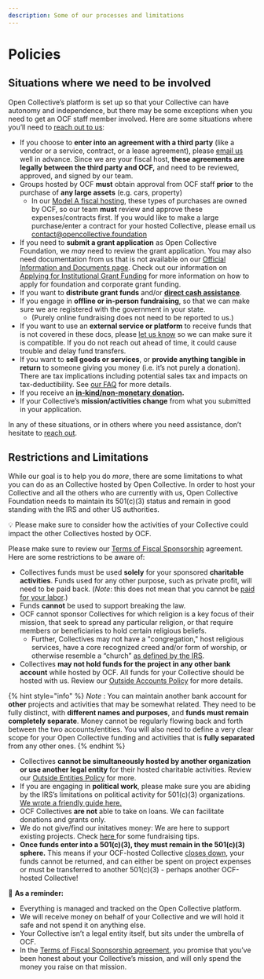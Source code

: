 ```yaml
---
description: Some of our processes and limitations
---
```


# Policies

## Situations where we need to be involved

Open Collective’s platform is set up so that your Collective can have autonomy and independence, but there may be some exceptions when you need to get an OCF staff member involved. Here are some situations where you’ll need to [reach out to us](mailto:contact@opencollective.foundation):

* If you choose to **enter into an agreement with a third party** (like a vendor or a service, contract, or a lease agreement), please [email us](mailto:contact@opencollective.foundation) well in advance. Since we are your fiscal host, **these agreements are legally between the third party and OCF,** and need to be reviewed, approved, and signed by our team.
* Groups hosted by OCF **must** obtain approval from OCF staff **prior** to the purchase of **any large assets** (e.g. cars, property)
  * In our [Model A fiscal hosting](../../what-we-offer/fiscal-hosting.md#comprehensive-fiscal-sponsorship), these types of purchases are owned by OCF, so our team **must** review and approve these expenses/contracts first. If you would like to make a large purchase/enter a contract for your hosted Collective, please email us contact@opencollective.foundation
* If you need to **submit a grant application** as Open Collective Foundation, we _may_ need to review the grant application. You may also need documentation from us that is not available on our [Official Information and Documents page](../../about/official-information-and-documents.md). Check out our information on [Applying for Institutional Grant Funding](../financial-contributions/grant-funding.md) for more information on how to apply for foundation and corporate grant funding.
* If you want to **distribute grant funds** and/or [**direct cash assistance**](cash-assistance-policy.md).
* If you engage in **offline or in-person fundraising**, so that we can make sure we are registered with the government in your state.
  * (Purely online fundraising does not need to be reported to us.)
* If you want to use an **external service or platform** to receive funds that is not covered in these docs, please [let us know](mailto:contact@opencollective.foundation) so we can make sure it is compatible. If you do not reach out ahead of time, it could cause trouble and delay fund transfers.
* If you want to **sell goods or services**, or **provide anything tangible in return** to someone giving you money (i.e. it’s not purely a donation). There are tax implications including potential sales tax and impacts on tax-deductibility. See [our FAQ](../../faq/contributions-faq.md#can-we-receive-earned-income-i.e.-non-donations-sell-stuff-through-ocf) for more details.
* If you receive an [**in-kind/non-monetary donation**](https://docs.opencollective.foundation/how-it-works/financial-contributions/in-kind)**.**
* If your Collective’s **mission/activities change** from what you submitted in your application.

In any of these situations, or in others where you need assistance, don’t hesitate to [reach out](mailto:support@opencollective.com).

## Restrictions and Limitations

While our goal is to help you do _more_, there are some limitations to what you can do as an Collective hosted by Open Collective. In order to host your Collective and all the others who are currently with us, Open Collective Foundation needs to maintain its 501(c)(3) status and remain in good standing with the IRS and other US authorities.

:bulb: Please make sure to consider how the activities of your Collective could impact the other Collectives hosted by OCF.

Please make sure to review our [Terms of Fiscal Sponsorship](../../getting-started/terms.md) agreement. Here are some restrictions to be aware of:

* Collectives funds must be used **solely** for your sponsored **charitable activities**. Funds used for any other purpose, such as private profit, will need to be paid back. (_Note_: this does not mean that you cannot be [paid for your labor](https://docs.opencollective.com/help/expenses-and-getting-paid/expenses#how-do-i-get-paid-from-a-collective).)
* Funds **cannot** be used to support breaking the law.
* OCF cannot sponsor Collectives for which religion is a key focus of their mission, that seek to spread any particular religion, or that require members or beneficiaries to hold certain religious beliefs.&#x20;
  * Further, Collectives may not have a "congregation," host religious services, have a core recognized creed and/or form of worship, or otherwise resemble a “church” [as defined by the IRS](http://www.irs.gov/pub/irs-pdf/p1828.pdf).
* Collectives **may not hold funds for the project in any other bank account** while hosted by OCF. All funds for your Collective should be hosted with us. Review our [Outside Accounts Policy](outside-accounts-policy.md) for more details.

{% hint style="info" %}
_Note_ : You can maintain another bank account for **other** projects and activities that may be somewhat related. They need to be fully distinct, with **different names and purposes**, and **funds must remain completely separate**. Money cannot be regularly flowing back and forth between the two accounts/entities. You will also need to define a very clear scope for your Open Collective funding and activities that is **fully separated** from any other ones.
{% endhint %}

* Collectives **cannot be simultaneously hosted by another organization or use another legal entity** for their hosted charitable activities. Review our [Outside Entities Policy](outside-entities-policy.md) for more.
* If you are engaging in **political work**, please make sure you are abiding by the IRS’s limitations on political activity for 501(c)(3) organizations. [We wrote a friendly guide here.](political-activity.md)
* OCF Collectives **are not** able to take on loans. We can facilitate donations and grants only.
* We do not give/find our initatives money: We are here to support existing projects. Check [here ](https://blog.opencollective.com/ten-steps-to-successful-open-source-crowdfunding/)for some fundraising tips.
* **Once funds enter into a 501(c)(3), they must remain in the 501(c)(3) sphere.** This means if your OCF-hosted Collective [closes down](../../faq/leaving-ocf.md), your funds cannot be returned, and can either be spent on project expenses or must be transferred to another 501(c)(3) - perhaps another OCF-hosted Collective!

:star2: **As a reminder:**

* Everything is managed and tracked on the Open Collective platform.
* We will receive money on behalf of your Collective and we will hold it safe and not spend it on anything else.
* Your Collective isn’t a legal entity itself, but sits under the umbrella of OCF.
* In the [Terms of Fiscal Sponsorship agreement](../../getting-started/terms.md), you promise that you’ve been honest about your Collective’s mission, and will only spend the money you raise on that mission.
